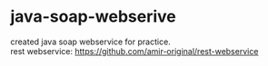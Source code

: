 # java-soap-webserive
created java soap webservice for practice.
<br>
rest webservice: https://github.com/amir-original/rest-webservice
